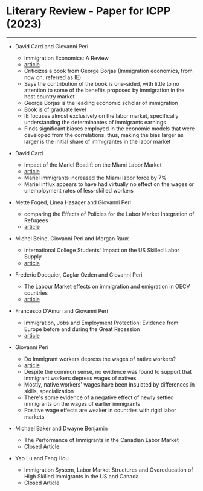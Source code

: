 # Literary Review - Paper for ICPP (2023)

---

* David Card and Giovanni Peri
	* Immigration Economics: A Review
	* [article](https://davidcard.berkeley.edu/papers/card-peri-jel-april-6-2016.pdf)
	* Criticizes a book from George Borjas (Immigration economics, from now on, referred as IE)
	* Says the contribution of the book is one-sided, with little to no attention to some of the benefits proposed by immigration in the host country market
	* George Borjas is the leading economic scholar of immigration
	* Book is of graduate level
	* IE focuses almost exclusively on the labor market, specifically understanding the determinantes of immigrants earnings
	* Finds significant biases employed in the economic models that were developed from the correlations, thus, making the bias larger as larger is the initial share of immigrantes in the labor market

* David Card
	* Impact of the Mariel Boatlift on the Miami Labor Market
	* [article](https://davidcard.berkeley.edu/papers/mariel-impact.pdf) 
	* Mariel immigrants increased the Miami labor force by 7%
	* Mariel influx appears to have had virtually no effect on the wages or unemployment rates of less-skilled workers

* Mette Foged, Linea Hasager and Giovanni Peri
	* comparing the Effects of Policies for the Labor Market Integration of Refugees
	* [article](https://www.nber.org/papers/w30534)

* Michel Beine, Giovanni Peri and Morgan Raux
	* International College Students' Impact on the US Skilled Labor Supply
	* [article](https://www.nber.org/papers/w30431)

* Frederic Docquier, Caglar Ozden and Giovanni Peri
	* The Labour Market effects on immigration and emigration in OECV countries
	* [article](https://giovanniperi.ucdavis.edu/uploads/5/6/8/2/56826033/docquier_et_al-2014-the_economic_journal.pdf)

* Francesco D'Amuri and Giovanni Peri
	* Immigration, Jobs and Employment Protection: Evidence from Europe before and during the Great Recession
	* [article](https://giovanniperi.ucdavis.edu/uploads/5/6/8/2/56826033/damuri_peri_oct_8_2012.pdf)

* Giovanni Peri
	* Do Immigrant workers depress the wages of native workers?
	* [article](https://giovanniperi.ucdavis.edu/uploads/5/6/8/2/56826033/peri_do-immigrant-workers-depress-the-wages-of-native-workers.pdf)
	* Despite the common sense, no evidence was found to support that immigrant workers depress wages of natives
	* Mostly, native workers' wages have been insulated by differences in skills, specialization
	* There's some evidence of a negative effect of newly settled immigrants on the wages of earlier immigrants
	* Positive wage effects are weaker in countries with rigid labor markets

* Michael Baker and Dwayne Benjamin
	* The Performance of Immigrants in the Canadian Labor Market
	* Closed Article

* Yao Lu and Feng Hou
	* Immigration System, Labor Market Structures and Overeducation of High Skilled Immigrants in the US and Canada
	* Closed Article

